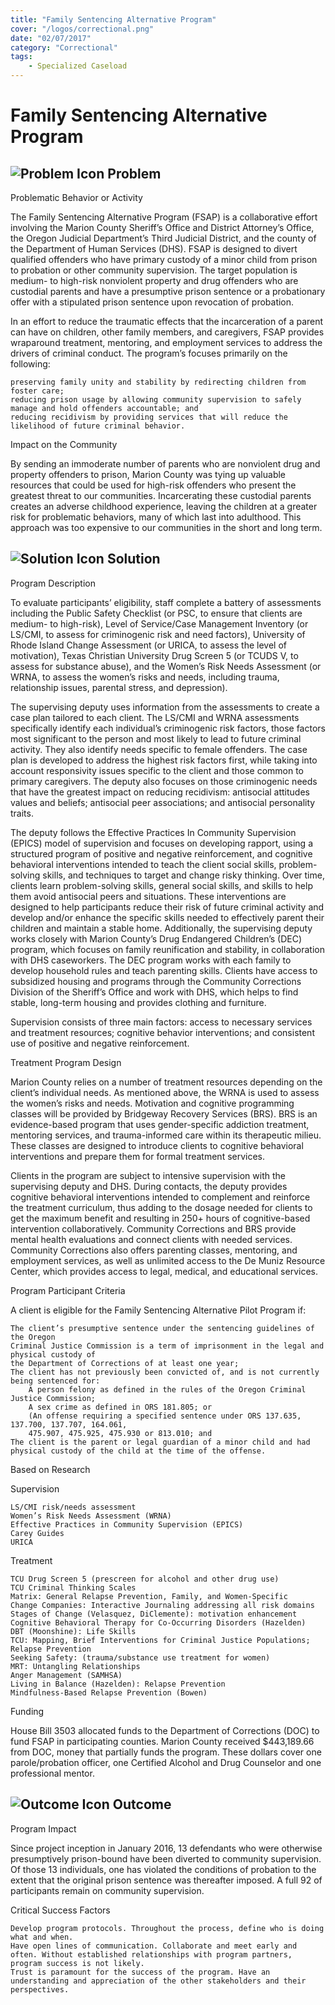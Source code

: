 ```yaml
---
title: "Family Sentencing Alternative Program"
cover: "/logos/correctional.png"
date: "02/07/2017"
category: "Correctional"
tags:
    - Specialized Caseload  
---
```


# Family Sentencing Alternative Program

## ![Problem Icon](https://github.com/google/material-design-icons/raw/master/alert/1x_web/ic_error_outline_black_48dp.png "Problem") Problem
Problematic Behavior or Activity

The Family Sentencing Alternative Program (FSAP) is a collaborative effort involving the Marion County Sheriff’s Office and District Attorney’s Office, the Oregon Judicial Department’s Third Judicial District, and the county of the Department of Human Services (DHS). FSAP is designed to divert qualified offenders who have primary custody of a minor child from prison to probation or other community supervision. The target population is medium- to high-risk nonviolent property and drug offenders who are custodial parents and have a presumptive prison sentence or a probationary offer with a stipulated prison sentence upon revocation of probation.

In an effort to reduce the traumatic effects that the incarceration of a parent can have on children, other family members, and caregivers, FSAP provides wraparound treatment, mentoring, and employment services to address the drivers of criminal conduct. The program’s focuses primarily on the following:

    preserving family unity and stability by redirecting children from foster care;
    reducing prison usage by allowing community supervision to safely manage and hold offenders accountable; and
    reducing recidivism by providing services that will reduce the likelihood of future criminal behavior.

Impact on the Community

By sending an immoderate number of parents who are nonviolent drug and property offenders to prison, Marion County was tying up valuable resources that could be used for high-risk offenders who present the greatest threat to our communities. Incarcerating these custodial parents creates an adverse childhood experience, leaving the children at a greater risk for problematic behaviors, many of which last into adulthood. This approach was too expensive to our communities in the short and long term.
## ![Solution Icon](https://github.com/google/material-design-icons/raw/master/action/1x_web/ic_lightbulb_outline_black_48dp.png "Solution") Solution
Program Description

To evaluate participants’ eligibility, staff complete a battery of assessments including the Public Safety Checklist (or PSC, to ensure that clients are medium- to high-risk), Level of Service/Case Management Inventory (or LS/CMI, to assess for criminogenic risk and need factors), University of Rhode Island Change Assessment (or URICA, to assess the level of motivation), Texas Christian University Drug Screen 5 (or TCUDS V, to assess for substance abuse), and the Women’s Risk Needs Assessment (or WRNA, to assess the women’s risks and needs, including trauma, relationship issues, parental stress, and depression).

The supervising deputy uses information from the assessments to create a case plan tailored to each client. The LS/CMI and WRNA assessments specifically identify each individual’s criminogenic risk factors, those factors most significant to the person and most likely to lead to future criminal activity. They also identify needs specific to female offenders. The case plan is developed to address the highest risk factors first, while taking into account responsivity issues specific to the client and those common to primary caregivers. The deputy also focuses on those criminogenic needs that have the greatest impact on reducing recidivism: antisocial attitudes values and beliefs; antisocial peer associations; and antisocial personality traits.

The deputy follows the Effective Practices In Community Supervision (EPICS) model of supervision and focuses on developing rapport, using a structured program of positive and negative reinforcement, and cognitive behavioral interventions intended to teach the client social skills, problem-solving skills, and techniques to target and change risky thinking. Over time, clients learn problem-solving skills, general social skills, and skills to help them avoid antisocial peers and situations. These interventions are designed to help participants reduce their risk of future criminal activity and develop and/or enhance the specific skills needed to effectively parent their children and maintain a stable home. Additionally, the supervising deputy works closely with Marion County’s Drug Endangered Children’s (DEC) program, which focuses on family reunification and stability, in collaboration with DHS caseworkers. The DEC program works with each family to develop household rules and teach parenting skills. Clients have access to subsidized housing and programs through the Community Corrections Division of the Sheriff’s Office and work with DHS, which helps to find stable, long-term housing and provides clothing and furniture.

Supervision consists of three main factors: access to necessary services and treatment resources; cognitive behavior interventions; and consistent use of positive and negative reinforcement.

Treatment Program Design

Marion County relies on a number of treatment resources depending on the client’s individual needs. As mentioned above, the WRNA is used to assess the women’s risks and needs. Motivation and cognitive programming classes will be provided by Bridgeway Recovery Services (BRS). BRS is an evidence-based program that uses gender-specific addiction treatment, mentoring services, and trauma-informed care within its therapeutic milieu. These classes are designed to introduce clients to cognitive behavioral interventions and prepare them for formal treatment services.

Clients in the program are subject to intensive supervision with the supervising deputy and DHS. During contacts, the deputy provides cognitive behavioral interventions intended to complement and reinforce the treatment curriculum, thus adding to the dosage needed for clients to get the maximum benefit and resulting in 250+ hours of cognitive-based intervention collaboratively. Community Corrections and BRS provide mental health evaluations and connect clients with needed services. Community Corrections also offers parenting classes, mentoring, and employment services, as well as unlimited access to the De Muniz Resource Center, which provides access to legal, medical, and educational services.

Program Participant Criteria

A client is eligible for the Family Sentencing Alternative Pilot Program if:

    The client’s presumptive sentence under the sentencing guidelines of the Oregon
    Criminal Justice Commission is a term of imprisonment in the legal and physical custody of
    the Department of Corrections of at least one year;
    The client has not previously been convicted of, and is not currently being sentenced for:
        A person felony as defined in the rules of the Oregon Criminal Justice Commission;
        A sex crime as defined in ORS 181.805; or
        (An offense requiring a specified sentence under ORS 137.635, 137.700, 137.707, 164.061,
        475.907, 475.925, 475.930 or 813.010; and
    The client is the parent or legal guardian of a minor child and had physical custody of the child at the time of the offense.

Based on Research

Supervision

    LS/CMI risk/needs assessment
    Women’s Risk Needs Assessment (WRNA)
    Effective Practices in Community Supervision (EPICS)
    Carey Guides
    URICA

Treatment

    TCU Drug Screen 5 (prescreen for alcohol and other drug use)
    TCU Criminal Thinking Scales
    Matrix: General Relapse Prevention, Family, and Women-Specific
    Change Companies: Interactive Journaling addressing all risk domains
    Stages of Change (Velasquez, DiClemente): motivation enhancement
    Cognitive Behavioral Therapy for Co-Occurring Disorders (Hazelden)
    DBT (Moonshine): Life Skills
    TCU: Mapping, Brief Interventions for Criminal Justice Populations; Relapse Prevention
    Seeking Safety: (trauma/substance use treatment for women)
    MRT: Untangling Relationships
    Anger Management (SAMHSA)
    Living in Balance (Hazelden): Relapse Prevention
    Mindfulness-Based Relapse Prevention (Bowen)

Funding

House Bill 3503 allocated funds to the Department of Corrections (DOC) to fund FSAP in participating counties. Marion County received $443,189.66 from DOC, money that partially funds the program. These dollars cover one parole/probation officer, one Certified Alcohol and Drug Counselor and one professional mentor.
## ![Outcome Icon](https://github.com/google/material-design-icons/raw/master/action/1x_web/ic_view_list_black_48dp.png "Outcome") Outcome
Program Impact

Since project inception in January 2016, 13 defendants who were otherwise presumptively prison-bound have been diverted to community supervision. Of those 13 individuals, one has violated the conditions of probation to the extent that the original prison sentence was thereafter imposed. A full 92 of participants remain on community supervision.

Critical Success Factors

    Develop program protocols. Throughout the process, define who is doing what and when.
    Have open lines of communication. Collaborate and meet early and often. Without established relationships with program partners, program success is not likely.
    Trust is paramount for the success of the program. Have an understanding and appreciation of the other stakeholders and their perspectives.
